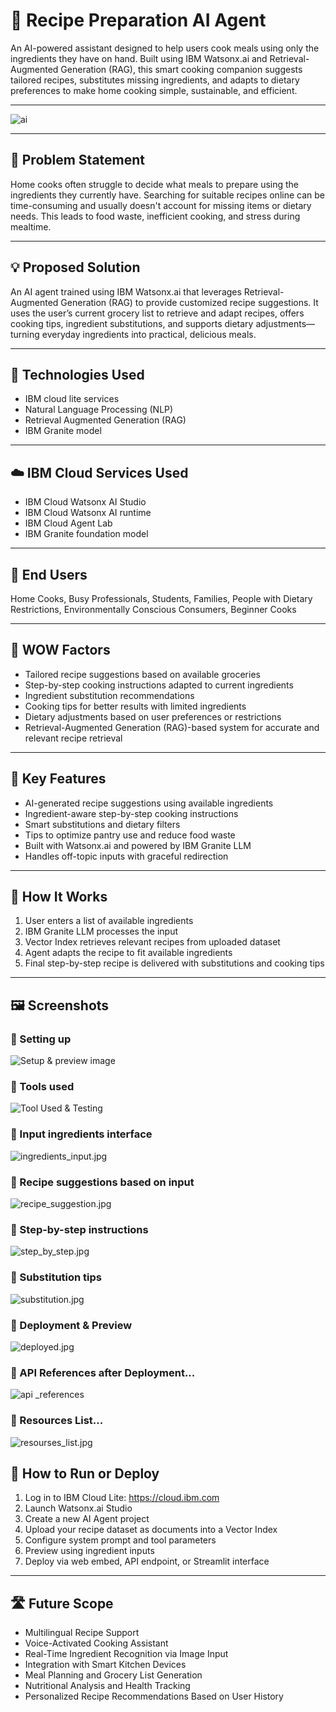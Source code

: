 # 🍲 Recipe Preparation AI Agent

An AI-powered assistant designed to help users cook meals using only the ingredients they have on hand. Built using IBM Watsonx.ai and Retrieval-Augmented Generation (RAG), this smart cooking companion suggests tailored recipes, substitutes missing ingredients, and adapts to dietary preferences to make home cooking simple, sustainable, and efficient.

---

![ai](AI.jpg)

---

## 🧩 Problem Statement

Home cooks often struggle to decide what meals to prepare using the ingredients they currently have. Searching for suitable recipes online can be time-consuming and usually doesn't account for missing items or dietary needs. This leads to food waste, inefficient cooking, and stress during mealtime.

---

## 💡 Proposed Solution

An AI agent trained using IBM Watsonx.ai that leverages Retrieval-Augmented Generation (RAG) to provide customized recipe suggestions. It uses the user’s current grocery list to retrieve and adapt recipes, offers cooking tips, ingredient substitutions, and supports dietary adjustments—turning everyday ingredients into practical, delicious meals.

---

## 🧠 Technologies Used

- IBM cloud lite services
- Natural Language Processing (NLP)
- Retrieval Augmented Generation (RAG)
- IBM Granite model

---

## ☁️ IBM Cloud Services Used


- IBM Cloud Watsonx AI Studio
- IBM Cloud Watsonx AI runtime
- IBM Cloud Agent Lab
- IBM Granite foundation model  

---

## 👥 End Users

Home Cooks, Busy Professionals, Students, Families, People with Dietary Restrictions, Environmentally Conscious Consumers, Beginner Cooks

---

## 🌟 WOW Factors

- Tailored recipe suggestions based on available groceries  
- Step-by-step cooking instructions adapted to current ingredients  
- Ingredient substitution recommendations  
- Cooking tips for better results with limited ingredients  
- Dietary adjustments based on user preferences or restrictions  
- Retrieval-Augmented Generation (RAG)-based system for accurate and relevant recipe retrieval  

---

## 🧪 Key Features

- AI-generated recipe suggestions using available ingredients  
- Ingredient-aware step-by-step cooking instructions  
- Smart substitutions and dietary filters  
- Tips to optimize pantry use and reduce food waste  
- Built with Watsonx.ai and powered by IBM Granite LLM  
- Handles off-topic inputs with graceful redirection  

---

## 🚀 How It Works

1. User enters a list of available ingredients  
2. IBM Granite LLM processes the input  
3. Vector Index retrieves relevant recipes from uploaded dataset  
4. Agent adapts the recipe to fit available ingredients  
5. Final step-by-step recipe is delivered with substitutions and cooking tips  

---

## 🖼️ Screenshots
### 🔹 Setting up
![Setup & preview image](setup.jpg)
### 🔹 Tools used
![Tool Used & Testing](tools.jpg)
### 🔹 Input ingredients interface
![ingredients_input.jpg](ingredients.jpg)
### 🔹 Recipe suggestions based on input
![recipe_suggestion.jpg](recipe.jpg)
### 🔹 Step-by-step instructions
![step_by_step.jpg](instructions.jpg)
### 🔹 Substitution tips
![substitution.jpg](substitutions.jpg)
### 🔹 Deployment & Preview
![deployed.jpg](deployed_agent.jpg)
### 🔹 API References after Deployment...
![api _references](links.jpg)
### 🔹 Resources List...
![resourses_list.jpg](resourses_list.jpg)


## 📌 How to Run or Deploy

1. Log in to IBM Cloud Lite: https://cloud.ibm.com  
2. Launch Watsonx.ai Studio  
3. Create a new AI Agent project  
4. Upload your recipe dataset as documents into a Vector Index  
5. Configure system prompt and tool parameters  
6. Preview using ingredient inputs  
7. Deploy via web embed, API endpoint, or Streamlit interface  

---

## 🛣️ Future Scope

- Multilingual Recipe Support  
- Voice-Activated Cooking Assistant  
- Real-Time Ingredient Recognition via Image Input  
- Integration with Smart Kitchen Devices  
- Meal Planning and Grocery List Generation  
- Nutritional Analysis and Health Tracking  
- Personalized Recipe Recommendations Based on User History  



